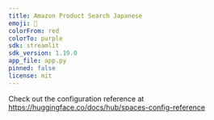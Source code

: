 ```yaml
---
title: Amazon Product Search Japanese
emoji: 🚀
colorFrom: red
colorTo: purple
sdk: streamlit
sdk_version: 1.19.0
app_file: app.py
pinned: false
license: mit
---
```


Check out the configuration reference at https://huggingface.co/docs/hub/spaces-config-reference
